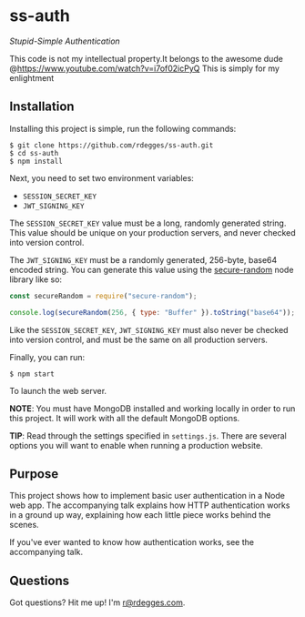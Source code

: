 # ss-auth

*Stupid-Simple Authentication*

This code is not my intellectual property.It belongs to the awesome dude @https://www.youtube.com/watch?v=i7of02icPyQ
This is simply for my enlightment


## Installation

Installing this project is simple, run the following commands:

```console
$ git clone https://github.com/rdegges/ss-auth.git
$ cd ss-auth
$ npm install
```

Next, you need to set two environment variables:

- `SESSION_SECRET_KEY`
- `JWT_SIGNING_KEY`

The `SESSION_SECRET_KEY` value must be a long, randomly generated string.  This
value should be unique on your production servers, and never checked into
version control.

The `JWT_SIGNING_KEY` must be a randomly generated, 256-byte, base64 encoded
string.  You can generate this value using the [secure-random][] node library
like so:

```javascript
const secureRandom = require("secure-random");

console.log(secureRandom(256, { type: "Buffer" }).toString("base64"));
```

Like the `SESSION_SECRET_KEY`, `JWT_SIGNING_KEY` must also never be checked into
version control, and must be the same on all production servers.

Finally, you can run:

```console
$ npm start
```

To launch the web server.

**NOTE**: You must have MongoDB installed and working locally in order to run
this project.  It will work with all the default MongoDB options.

**TIP**: Read through the settings specified in `settings.js`.  There are
several options you will want to enable when running a production website.


## Purpose

This project shows how to implement basic user authentication in a Node web app.
The accompanying talk explains how HTTP authentication works in a ground up way,
explaining how each little piece works behind the scenes.

If you've ever wanted to know how authentication works, see the accompanying
talk.


## Questions

Got questions?  Hit me up!  I'm [r@rdegges.com](mailto:r@rdegges.com).


  [secure-random]: https://www.npmjs.com/package/secure-random "Secure Random on NPM"
